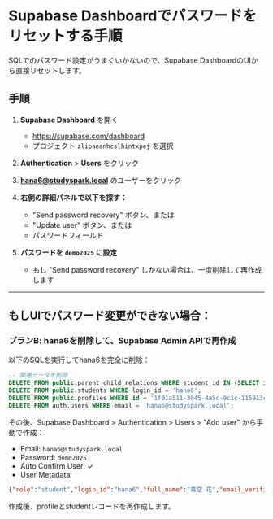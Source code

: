 # Supabase Dashboardでパスワードをリセットする手順

SQLでのパスワード設定がうまくいかないので、Supabase DashboardのUIから直接リセットします。

## 手順

1. **Supabase Dashboard** を開く
   - https://supabase.com/dashboard
   - プロジェクト `zlipaeanhcslhintxpej` を選択

2. **Authentication** > **Users** をクリック

3. **hana6@studyspark.local** のユーザーをクリック

4. **右側の詳細パネルで以下を探す：**
   - "Send password recovery" ボタン、または
   - "Update user" ボタン、または
   - パスワードフィールド

5. **パスワードを `demo2025` に設定**
   - もし "Send password recovery" しかない場合は、一度削除して再作成します

---

## もしUIでパスワード変更ができない場合：

### プランB: hana6を削除して、Supabase Admin APIで再作成

以下のSQLを実行してhana6を完全に削除：

```sql
-- 関連データを削除
DELETE FROM public.parent_child_relations WHERE student_id IN (SELECT id FROM public.students WHERE login_id = 'hana6');
DELETE FROM public.students WHERE login_id = 'hana6';
DELETE FROM public.profiles WHERE id = '1f01a511-3045-4a5c-9c1c-115913c630d9';
DELETE FROM auth.users WHERE email = 'hana6@studyspark.local';
```

その後、Supabase Dashboard > Authentication > Users > "Add user" から手動で作成：
- Email: `hana6@studyspark.local`
- Password: `demo2025`
- Auto Confirm User: ✓
- User Metadata:
```json
{"role":"student","login_id":"hana6","full_name":"青空 花","email_verified":true}
```

作成後、profileとstudentレコードを再作成します。
